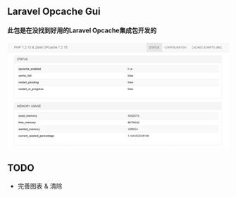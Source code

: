 ## Laravel Opcache Gui

#### 此包是在没找到好用的Laravel Opcache集成包开发的
![Screenshot](screenshot191118.png)

## TODO

- 完善图表 & 清除